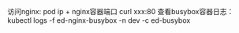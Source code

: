 访问nginx: pod ip + nginx容器端口 curl xxx:80
查看busybox容器日志：kubectl logs -f ed-nginx-busybox -n dev -c ed-busybox